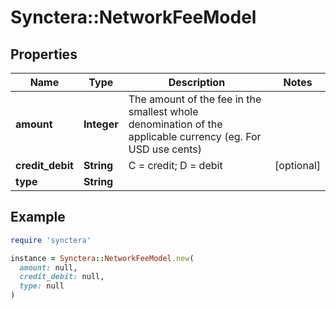 # Synctera::NetworkFeeModel

## Properties

| Name | Type | Description | Notes |
| ---- | ---- | ----------- | ----- |
| **amount** | **Integer** | The amount of the fee in the smallest whole denomination of the applicable currency (eg. For USD use cents) |  |
| **credit_debit** | **String** | C &#x3D; credit; D &#x3D; debit | [optional] |
| **type** | **String** |  |  |

## Example

```ruby
require 'synctera'

instance = Synctera::NetworkFeeModel.new(
  amount: null,
  credit_debit: null,
  type: null
)
```

